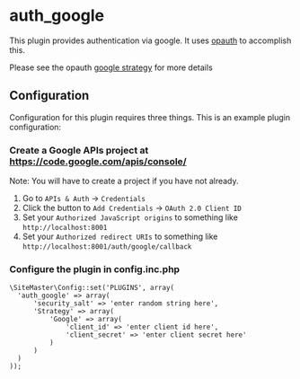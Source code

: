 auth_google
===========

This plugin provides authentication via google.  It uses [opauth](http://opauth.org/) to accomplish this.

Please see the opauth [google strategy](https://github.com/opauth/google) for more details

Configuration
-------------
Configuration for this plugin requires three things.  This is an example plugin configuration:

### Create a Google APIs project at https://code.google.com/apis/console/

Note: You will have to create a project if you have not already.

1. Go to `APIs & Auth` -> `Credentials`
2. Click the button to `Add Credentials` -> `OAuth 2.0 Client ID`
3. Set your `Authorized JavaScript origins` to something like `http://localhost:8001`
4. Set your `Authorized redirect URIs` to something like `http://localhost:8001/auth/google/callback`

### Configure the plugin in config.inc.php

```
\SiteMaster\Config::set('PLUGINS', array(
  'auth_google' => array(
      'security_salt' => 'enter random string here',
      'Strategy' => array(
          'Google' => array(
              'client_id' => 'enter client id here',
              'client_secret' => 'enter client secret here'
          )
      )
  )
));
```
